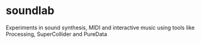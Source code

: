 # soundlab

Experiments in sound synthesis, MIDI and interactive music using tools like Processing, SuperCollider and PureData
